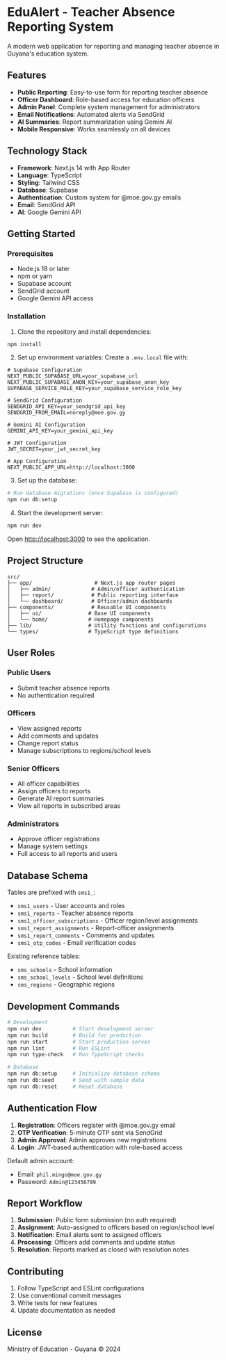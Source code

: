 # EduAlert - Teacher Absence Reporting System

A modern web application for reporting and managing teacher absence in Guyana's education system.

## Features

- **Public Reporting**: Easy-to-use form for reporting teacher absence
- **Officer Dashboard**: Role-based access for education officers
- **Admin Panel**: Complete system management for administrators
- **Email Notifications**: Automated alerts via SendGrid
- **AI Summaries**: Report summarization using Gemini AI
- **Mobile Responsive**: Works seamlessly on all devices

## Technology Stack

- **Framework**: Next.js 14 with App Router
- **Language**: TypeScript
- **Styling**: Tailwind CSS
- **Database**: Supabase
- **Authentication**: Custom system for @moe.gov.gy emails
- **Email**: SendGrid API
- **AI**: Google Gemini API

## Getting Started

### Prerequisites

- Node.js 18 or later
- npm or yarn
- Supabase account
- SendGrid account
- Google Gemini API access

### Installation

1. Clone the repository and install dependencies:
```bash
npm install
```

2. Set up environment variables:
Create a `.env.local` file with:

```env
# Supabase Configuration
NEXT_PUBLIC_SUPABASE_URL=your_supabase_url
NEXT_PUBLIC_SUPABASE_ANON_KEY=your_supabase_anon_key
SUPABASE_SERVICE_ROLE_KEY=your_supabase_service_role_key

# SendGrid Configuration
SENDGRID_API_KEY=your_sendgrid_api_key
SENDGRID_FROM_EMAIL=noreply@moe.gov.gy

# Gemini AI Configuration
GEMINI_API_KEY=your_gemini_api_key

# JWT Configuration
JWT_SECRET=your_jwt_secret_key

# App Configuration
NEXT_PUBLIC_APP_URL=http://localhost:3000
```

3. Set up the database:
```bash
# Run database migrations (once Supabase is configured)
npm run db:setup
```

4. Start the development server:
```bash
npm run dev
```

Open [http://localhost:3000](http://localhost:3000) to see the application.

## Project Structure

```
src/
├── app/                    # Next.js app router pages
│   ├── admin/             # Admin/officer authentication
│   ├── report/            # Public reporting interface  
│   └── dashboard/         # Officer/admin dashboards
├── components/            # Reusable UI components
│   ├── ui/               # Base UI components
│   └── home/             # Homepage components
├── lib/                  # Utility functions and configurations
└── types/                # TypeScript type definitions
```

## User Roles

### Public Users
- Submit teacher absence reports
- No authentication required

### Officers
- View assigned reports
- Add comments and updates
- Change report status
- Manage subscriptions to regions/school levels

### Senior Officers  
- All officer capabilities
- Assign officers to reports
- Generate AI report summaries
- View all reports in subscribed areas

### Administrators
- Approve officer registrations
- Manage system settings
- Full access to all reports and users

## Database Schema

Tables are prefixed with `sms1_`:

- `sms1_users` - User accounts and roles
- `sms1_reports` - Teacher absence reports  
- `sms1_officer_subscriptions` - Officer region/level assignments
- `sms1_report_assignments` - Report-officer assignments
- `sms1_report_comments` - Comments and updates
- `sms1_otp_codes` - Email verification codes

Existing reference tables:
- `sms_schools` - School information
- `sms_school_levels` - School level definitions  
- `sms_regions` - Geographic regions

## Development Commands

```bash
# Development
npm run dev          # Start development server
npm run build        # Build for production
npm run start        # Start production server
npm run lint         # Run ESLint
npm run type-check   # Run TypeScript checks

# Database
npm run db:setup     # Initialize database schema
npm run db:seed      # Seed with sample data
npm run db:reset     # Reset database
```

## Authentication Flow

1. **Registration**: Officers register with @moe.gov.gy email
2. **OTP Verification**: 5-minute OTP sent via SendGrid
3. **Admin Approval**: Admin approves new registrations
4. **Login**: JWT-based authentication with role-based access

Default admin account:
- Email: `phil.mingo@moe.gov.gy`
- Password: `Admin@123456789`

## Report Workflow

1. **Submission**: Public form submission (no auth required)
2. **Assignment**: Auto-assigned to officers based on region/school level
3. **Notification**: Email alerts sent to assigned officers
4. **Processing**: Officers add comments and update status
5. **Resolution**: Reports marked as closed with resolution notes

## Contributing

1. Follow TypeScript and ESLint configurations
2. Use conventional commit messages
3. Write tests for new features
4. Update documentation as needed

## License

Ministry of Education - Guyana © 2024